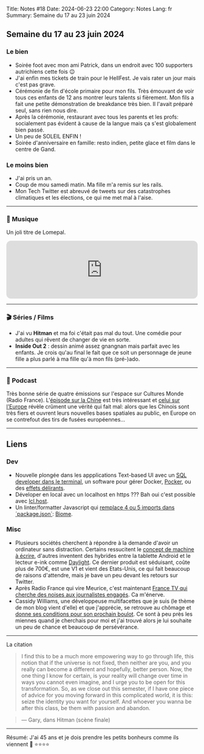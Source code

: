 Title: Notes #18
Date: 2024-06-23 22:00
Category: Notes
Lang: fr
Summary: Semaine du 17 au 23 juin 2024

## Semaine du 17 au 23 juin 2024

### Le bien

* Soirée foot avec mon ami Patrick, dans un endroit avec 100 supporters autrichiens cette fois 😉
* J'ai enfin mes tickets de train pour le HellFest. Je vais rater un jour mais c'est pas grave.
* Cérémonie de fin d'école primaire pour mon fils. Très émouvant de voir tous ces enfants de 12 ans montrer leurs talents si fièrement. Mon fils a fait une petite démonstration de breakdance très bien. Il l'avait préparé seul, sans rien nous dire.
* Après la cérémonie, restaurant avec tous les parents et les profs: socialement pas évident à cause de la langue mais ça s'est globalement bien passé.
* Un peu de SOLEIL ENFIN !
* Soirée d'anniversaire en famille: resto indien, petite glace et film dans le centre de Gand.

### Le moins bien

* J'ai pris un an.
* Coup de mou samedi matin. Ma fille m'a remis sur les rails.
* Mon Tech Twitter est abreuvé de tweets sur des catastrophes climatiques et les élections, ce qui me met mal à l'aise.

---

### 🎵 Musique

Un joli titre de Lomepal.

<iframe style="border-radius:12px" src="https://open.spotify.com/embed/track/4otT81iBBpaf36roGtzT4a?utm_source=generator" width="100%" height="152" frameBorder="0" allowfullscreen="" allow="autoplay; clipboard-write; encrypted-media; fullscreen; picture-in-picture" loading="lazy"></iframe>

---

### 🎬 Séries / Films

* J'ai vu **Hitman** et ma foi c'était pas mal du tout. Une comédie pour adultes qui rêvent de changer de vie en sorte.
* **Inside Out 2** : dessin animé assez gnangnan mais parfait avec les enfants. Je crois qu'au final le fait que ce soit un personnage de jeune fille a plus parlé à ma fille qu'à mon fils (pré-)ado.

---

### 🎤 Podcast

Très bonne série de quatre émissions sur l'espace sur Cultures Monde (Radio France). L'[épisode sur la Chine](https://www.radiofrance.fr/franceculture/podcasts/cultures-monde/chine-l-exploration-spatiale-en-solitaire-7262591) est très intéressant et [celui sur l'Europe](https://www.radiofrance.fr/franceculture/podcasts/cultures-monde/culturesmonde-emission-du-mercredi-19-juin-2024-1036997) révèle crûment une vérité qui fait mal: alors que les Chinois sont très fiers et ouvrent leurs nouvelles bases spatiales au public, en Europe on se contrefout des tirs de fusées européennes...

---

## Liens

### Dev

* Nouvelle plongée dans les appplications Text-based UI avec un [SQL developer dans le terminal](https://github.com/tconbeer/harlequin), un software pour gérer Docker, [Pocker](https://github.com/pommee/Pocker), ou des [effets délirants](https://github.com/ChrisBuilds/terminaltexteffects).
* Déveloper en local avec un localhost en https ??? Bah oui c'est possible avec 
[lcl.host](https://lcl.host/).
* Un linter/formatter Javascript qui [remplace 4 ou 5 imports dans ´package.json´](
https://x.com/rfberaldo/status/1804149657985049060): [Biome](https://github.com/biomejs/biome).

### Misc

* Plusieurs sociétés cherchent à répondre à la demande d'avoir un ordinateur sans distraction. Certains ressucitent le [concept de machine à écrire](https://www.minimachines.net/actu/micro-journal-une-nouvelle-machine-a-ecrire-2-0-127833), d'autres inventent des hybrides entre la tablette Android et le lecteur e-ink comme [Daylight](https://daylightcomputer.com/). Ce dernier produit est séduisant, coûte plus de 700€, est une V1 et vient des Etats-Unis, ce qui fait beaucoup de raisons d'attendre, mais je bave un peu devant les retours sur Twitter.
* Après Radio France qui vire Meurice, c'est maintenant [France TV qui cherche des noises aux journalistes engagés](https://www.blast-info.fr/articles/2024/info-blast-france-tv-organise-une-purge-des-journalistes-signataires-de-la-tribune-contre-la-menace-de-lextreme-droite-ZQYtNLH2ROutHmzHJx22zg). Ca m'énerve.
* Cassidy Williams, une développeuse multifacettes que je suis (le thème de mon blog vient d'elle) et que j'apprécie, se retrouve au chômage et [donne ses conditions pour son prochain boulot](https://cassidoo.co/post/being-funemployed/). Ce sont à peu près les miennes quand je cherchais pour moi et j'ai trouvé alors je lui souhaite un peu de chance et beaucoup de persévérance.

---

La citation

> I find this to be a much more empowering way to go through life, this notion that if the universe is not fixed, then neither are you, and you really can become a different and hopefully, better person. Now, the one thing I know for certain, is your reality will change over time in ways you cannot even imagine, and I urge you to be open for this transformation. So, as we close out this semester, if I have one piece of advice for you moving forward in this complicated world, it is this: seize the identity you want for yourself. And whoever you wanna be after this class, be them with passion and abandon.

> — Gary, dans Hitman (scène finale)

---

Résumé: J'ai 45 ans et je dois prendre les petits bonheurs comme ils viennent 🥲 ⭐⭐⭐⭐
